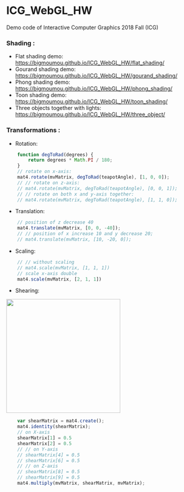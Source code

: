 # ICG_WebGL_HW
Demo code of Interactive Computer Graphics 2018 Fall (ICG)

### Shading :
- Flat shading demo:    
  https://bigmoumou.github.io/ICG_WebGL_HW/flat_shading/
- Gourand shading demo:    
  https://bigmoumou.github.io/ICG_WebGL_HW/gourand_shading/
- Phong shading demo:    
  https://bigmoumou.github.io/ICG_WebGL_HW/phong_shading/
- Toon shading demo:    
  https://bigmoumou.github.io/ICG_WebGL_HW/toon_shading/
- Three objects together with lights:    
  https://bigmoumou.github.io/ICG_WebGL_HW/three_object/    


### Transformations :
- Rotation:    
```javascript
    function degToRad(degrees) {
        return degrees * Math.PI / 180;
    }
    // rotate on x-axis:
    mat4.rotate(mvMatrix, degToRad(teapotAngle), [1, 0, 0]);
    // // rotate on z-axis:
    // mat4.rotate(mvMatrix, degToRad(teapotAngle), [0, 0, 1]);
    // // rotate on both x and y-axis together:
    // mat4.rotate(mvMatrix, degToRad(teapotAngle), [1, 1, 0]);
```
- Translation:    
```javascript
    // position of z decrease 40 
    mat4.translate(mvMatrix, [0, 0, -40]);
    // // position of x increase 10 and y decrease 20;
    // mat4.translate(mvMatrix, [10, -20, 0]);
```
- Scaling:    
```javascript
    // // without scaling
    // mat4.scale(mvMatrix, [1, 1, 1])
    // scale x-axis double
    mat4.scale(mvMatrix, [2, 1, 1])
```
- Shearing:    
<img src="https://i.imgur.com/edcyh5d.png" width="300">    

```javascript
    var shearMatrix = mat4.create();
    mat4.identity(shearMatrix);
    // on X-axis
    shearMatrix[1] = 0.5
    shearMatrix[2] = 0.5
    // // on Y-axis
    // shearMatrix[4] = 0.5
    // shearMatrix[6] = 0.5
    // // on Z-axis
    // shearMatrix[8] = 0.5
    // shearMatrix[9] = 0.5
    mat4.multiply(mvMatrix, shearMatrix, mvMatrix);
```
